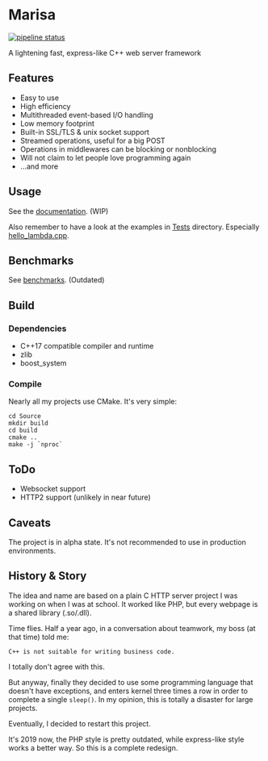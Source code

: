 # Marisa
[![pipeline status](https://gitlab.com/ReimuNotMoe/Marisa-Github/badges/master/pipeline.svg)](https://gitlab.com/ReimuNotMoe/Marisa-Github/pipelines)

A lightening fast, express-like C++ web server framework

## Features
- Easy to use
- High efficiency
- Multithreaded event-based I/O handling
- Low memory footprint
- Built-in SSL/TLS & unix socket support
- Streamed operations, useful for a big POST
- Operations in middlewares can be blocking or nonblocking
- Will not claim to let people love programming again
- ...and more

## Usage
See the [documentation](https://marisa.readthedocs.io). (WIP)

Also remember to have a look at the examples in [Tests](https://github.com/ReimuNotMoe/Marisa/blob/master/Source/Tests/) directory.
Especially [hello_lambda.cpp](https://github.com/ReimuNotMoe/Marisa/blob/master/Source/Tests/hello_lambda.cpp).

## Benchmarks
See [benchmarks](Benchmark.md). (Outdated)

## Build
### Dependencies
- C++17 compatible compiler and runtime
- zlib
- boost_system

### Compile
Nearly all my projects use CMake. It's very simple:

    cd Source
    mkdir build
    cd build
    cmake ..
    make -j `nproc`

## ToDo
- Websocket support
- HTTP2 support (unlikely in near future)

## Caveats
The project is in alpha state. It's not recommended to use in production environments.

## History & Story
The idea and name are based on a plain C HTTP server project I was working on when I was at school. It worked like PHP, but every webpage is a shared library (.so/.dll).

Time flies. Half a year ago, in a conversation about teamwork, my boss (at that time) told me:

    C++ is not suitable for writing business code.

I totally don't agree with this.

But anyway, finally they decided to use some programming language that doesn't have exceptions, and enters kernel three times a row in order to complete a single `sleep()`. In my opinion, this is totally a disaster for large projects.

Eventually, I decided to restart this project.

It's 2019 now, the PHP style is pretty outdated, while express-like style works a better way. So this is a complete redesign.
